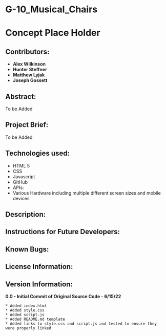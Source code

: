 # G-10_Musical_Chairs
# Concept Place Holder

## Contributors:

* **Alex Wilkinson**
* **Hunter Steffner**
* **Matthew Lyjak**
* **Joseph Gossett**

## Abstract:

To be Added

## Project Brief:

To be Added

## Technologies used:

* HTML 5
* CSS
* Javascript
* GitHub
* APIs:
* Various Hardware including multiple different screen sizes and mobile devices

## Description:

<!-- https://mlyjak1.github.io/Challenge_1/ -->



<!-- ![](assets/pictures/Horiseon%20Screenshot%20Mobile.png) -->


## Instructions for Future Developers:



## Known Bugs:




## License Information:



## Version Information:

**0.0 - Initial Commit of Original Source Code - 6/15/22**

    * Added index.html
    * Added style.css
    * Added script.js
    * Added README.md template
    * Added links to style.css and script.js and tested to ensure they were properly linked



